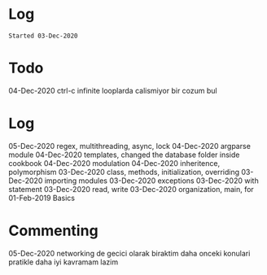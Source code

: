 # Log
`Started 03-Dec-2020`

# Todo
04-Dec-2020 ctrl-c infinite looplarda calismiyor bir cozum bul

# Log
05-Dec-2020 regex, multithreading, async, lock
04-Dec-2020 argparse module
04-Dec-2020 templates, changed the database folder inside cookbook
04-Dec-2020 modulation
04-Dec-2020 inheritence, polymorphism
03-Dec-2020 class, methods, initialization, overriding
03-Dec-2020 importing modules
03-Dec-2020 exceptions
03-Dec-2020 with statement
03-Dec-2020 read, write
03-Dec-2020 organization, main, for
01-Feb-2019 Basics

# Commenting
05-Dec-2020 networking de gecici olarak biraktim daha onceki konulari pratikle daha iyi kavramam lazim